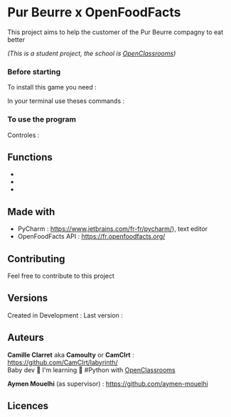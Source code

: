# Pur Beurre x OpenFoodFacts

This project aims to help the customer of the Pur Beurre compagny to eat better

*(This is a student project, the school is [OpenClassrooms](https://openclassrooms.com/ ))*

### Before starting

To install this game you need :


In your terminal use theses commands :


### To use the program

Controles :


## Functions

*

*

*

## Made with

* PyCharm : https://www.jetbrains.com/fr-fr/pycharm/), text editor
* OpenFoodFacts API : https://fr.openfoodfacts.org/

## Contributing

Feel free to contribute to this project

## Versions

Created in 
Development : 
Last version : 

## Auteurs

**Camille Clarret** aka **Camoulty** or **CamClrt** : https://github.com/CamClrt/labyrinth/  
Baby dev 🐣 I'm learning 🐍 #Python with [OpenClassrooms](https://openclassrooms.com/ )

**Aymen Mouelhi** (as supervisor) : https://github.com/aymen-mouelhi

## Licences



